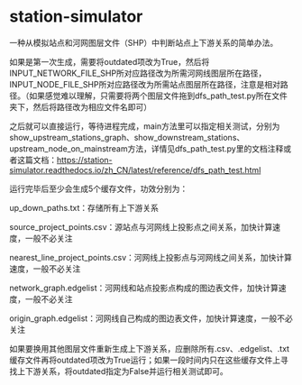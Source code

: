 # station-simulator

一种从模拟站点和河网图层文件（SHP）中判断站点上下游关系的简单办法。

如果是第一次生成，需要将outdated项改为True，然后将INPUT_NETWORK_FILE_SHP所对应路径改为所需河网线图层所在路径，INPUT_NODE_FILE_SHP所对应路径改为所需站点图层所在路径，注意是相对路径。（如果感觉难以理解，只需要将两个图层文件拖到dfs_path_test.py所在文件夹下，然后将路径改为相应文件名即可）

之后就可以直接运行，等待进程完成，main方法里可以指定相关测试，分别为show_upstream_stations_graph、show_downstream_stations、upstream_node_on_mainstream方法，详情见dfs_path_test.py里的文档注释或者这篇文档：https://station-simulator.readthedocs.io/zh_CN/latest/reference/dfs_path_test.html

运行完毕后至少会生成5个缓存文件，功效分别为：

up_down_paths.txt：存储所有上下游关系

source_project_points.csv：源站点与河网线上投影点之间关系，加快计算速度，一般不必关注

nearest_line_project_points.csv：河网线上投影点与河网线之间关系，加快计算速度，一般不必关注

network_graph.edgelist：河网线和站点投影点构成的图边表文件，加快计算速度，一般不必关注

origin_graph.edgelist：河网线自己构成的图边表文件，加快计算速度，一般不必关注

如果要换用其他图层文件重新生成上下游关系，应删除所有.csv、.edgelist、.txt缓存文件再将outdated项改为True运行；如果一段时间内只在这些缓存文件上寻找上下游关系，将outdated指定为False并运行相关测试即可。
